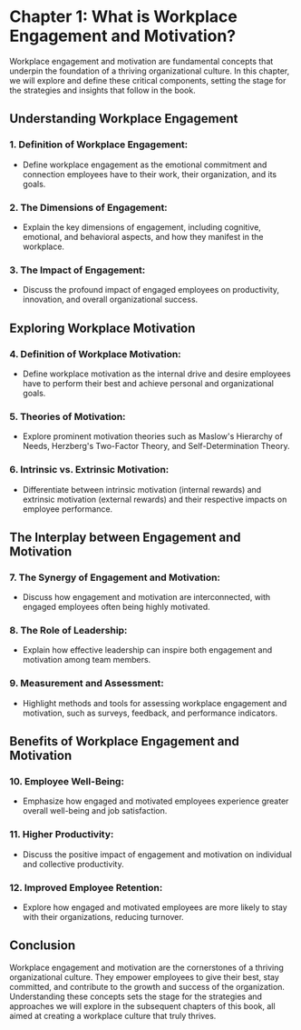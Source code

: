 Chapter 1: What is Workplace Engagement and Motivation?
=======================================================

Workplace engagement and motivation are fundamental concepts that underpin the foundation of a thriving organizational culture. In this chapter, we will explore and define these critical components, setting the stage for the strategies and insights that follow in the book.

**Understanding Workplace Engagement**
--------------------------------------

### **1. Definition of Workplace Engagement:**

* Define workplace engagement as the emotional commitment and connection employees have to their work, their organization, and its goals.

### **2. The Dimensions of Engagement:**

* Explain the key dimensions of engagement, including cognitive, emotional, and behavioral aspects, and how they manifest in the workplace.

### **3. The Impact of Engagement:**

* Discuss the profound impact of engaged employees on productivity, innovation, and overall organizational success.

**Exploring Workplace Motivation**
----------------------------------

### **4. Definition of Workplace Motivation:**

* Define workplace motivation as the internal drive and desire employees have to perform their best and achieve personal and organizational goals.

### **5. Theories of Motivation:**

* Explore prominent motivation theories such as Maslow's Hierarchy of Needs, Herzberg's Two-Factor Theory, and Self-Determination Theory.

### **6. Intrinsic vs. Extrinsic Motivation:**

* Differentiate between intrinsic motivation (internal rewards) and extrinsic motivation (external rewards) and their respective impacts on employee performance.

**The Interplay between Engagement and Motivation**
---------------------------------------------------

### **7. The Synergy of Engagement and Motivation:**

* Discuss how engagement and motivation are interconnected, with engaged employees often being highly motivated.

### **8. The Role of Leadership:**

* Explain how effective leadership can inspire both engagement and motivation among team members.

### **9. Measurement and Assessment:**

* Highlight methods and tools for assessing workplace engagement and motivation, such as surveys, feedback, and performance indicators.

**Benefits of Workplace Engagement and Motivation**
---------------------------------------------------

### **10. Employee Well-Being:**

* Emphasize how engaged and motivated employees experience greater overall well-being and job satisfaction.

### **11. Higher Productivity:**

* Discuss the positive impact of engagement and motivation on individual and collective productivity.

### **12. Improved Employee Retention:**

* Explore how engaged and motivated employees are more likely to stay with their organizations, reducing turnover.

**Conclusion**
--------------

Workplace engagement and motivation are the cornerstones of a thriving organizational culture. They empower employees to give their best, stay committed, and contribute to the growth and success of the organization. Understanding these concepts sets the stage for the strategies and approaches we will explore in the subsequent chapters of this book, all aimed at creating a workplace culture that truly thrives.
